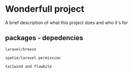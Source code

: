 
# Wonderfull project

A brief description of what this project does and who it's for


## packages - depedencies
`laravel/breeze`

`spatie/laravel-permission`

`tailwind and flowbite`
